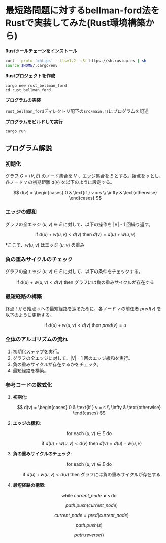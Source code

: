 # 最短路問題に対するbellman-ford法をRustで実装してみた(Rust環境構築から)

**Rustツールチェーンをインストール**

```install.sh
curl --proto '=https' --tlsv1.2 -sSf https://sh.rustup.rs | sh
source $HOME/.cargo/env
```

**Rustプロジェクトを作成**

```create Rust Project
cargo new rust_bellman_ford
cd rust_bellman_ford
```

**プログラムの実装**

`rust_bellman_ford`ディレクトリ配下の`src/main.rs`にプログラムを記述

**プログラムをビルドして実行**

```execute
cargo run
```

## プログラム解説

### 初期化
グラフ $G = (V, E)$ のノード集合を $V$ 、エッジ集合を $E$ とする。始点を $s$ とし、各ノード $v$ の初期距離 $d(v)$ を以下のように設定する。

$$
d(v) =
\begin{cases}
0 & \text{if } v = s \\
\infty & \text{otherwise}
\end{cases}
$$

### エッジの緩和
グラフの全エッジ $(u, v) \in E$ に対して、以下の操作を |V| - 1 回繰り返す。

$$
\text{if } d(u) + w(u, v) < d(v) \text{ then } d(v) = d(u) + w(u, v)
$$

*ここで、$w(u, v)$ はエッジ $(u, v)$ の重み

### 負の重みサイクルのチェック
グラフの全エッジ $(u, v) \in E$ に対して、以下の条件をチェックする。

$$
\text{if } d(u) + w(u, v) < d(v) \text{ then グラフには負の重みサイクルが存在する}
$$

### 最短経路の構築
終点 $t$ から始点 $s$ への最短経路を辿るために、各ノード $v$ の前任者 $pred(v)$ を以下のように更新する。

$$
\text{if } d(u) + w(u, v) < d(v) \text{ then } pred(v) = u
$$

### 全体のアルゴリズムの流れ
1. 初期化ステップを実行。
2. グラフの全エッジに対して、|V| - 1 回のエッジ緩和を実行。
3. 負の重みサイクルが存在するかをチェック。
4. 最短経路を構築。

### 参考コードの数式化

1. **初期化**:

   $$
   d(v) = 
   \begin{cases}
   0 & \text{if } v = s \\
   \infty & \text{otherwise}
   \end{cases}
   $$

2. **エッジの緩和**:

   $$
   \text{for each } (u, v) \in E \text{ do}
   $$

   $$
   \quad \text{if } d(u) + w(u, v) < d(v) \text{ then } d(v) = d(u) + w(u, v)
   $$
   
3. **負の重みサイクルのチェック**:

   $$
   \text{for each } (u, v) \in E \text{ do}
   $$

   $$
   \quad \text{if } d(u) + w(u, v) < d(v) \text{ then グラフには負の重みサイクルが存在する}
   $$

4. **最短経路の構築**:

   $$
   \text{while } current\_node \neq s \text{ do}
   $$

   $$
   \quad path.push(current\_node)
   $$

   $$
   \quad current\_node = pred(current\_node)
   $$

   $$
   path.push(s)
   $$
   
   $$
   path.reverse()
   $$
